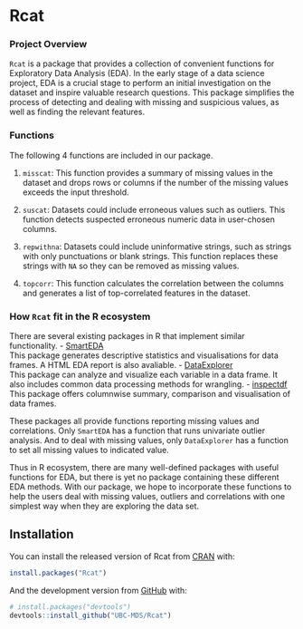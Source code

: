 
<!-- README.md is generated from README.Rmd. Please edit that file -->

# Rcat

<!-- badges: start -->

<!-- badges: end -->

### Project Overview

`Rcat` is a package that provides a collection of convenient functions
for Exploratory Data Analysis (EDA). In the early stage of a data
science project, EDA is a crucial stage to perform an initial
investigation on the dataset and inspire valuable research questions.
This package simplifies the process of detecting and dealing with
missing and suspicious values, as well as finding the relevant features.

### Functions

The following 4 functions are included in our package.

1.  `misscat`: This function provides a summary of missing values in the
    dataset and drops rows or columns if the number of the missing
    values exceeds the input threshold.

2.  `suscat`: Datasets could include erroneous values such as outliers.
    This function detects suspected erroneous numeric data in
    user-chosen columns.

3.  `repwithna`: Datasets could include uninformative strings, such as
    strings with only punctuations or blank strings. This function
    replaces these strings with `NA` so they can be removed as missing
    values.

4.  `topcorr`: This function calculates the correlation between the
    columns and generates a list of top-correlated features in the
    dataset.

### How `Rcat` fit in the R ecosystem

There are several existing packages in R that implement similar
functionality. -
[SmartEDA](https://cran.r-project.org/web/packages/SmartEDA/index.html)  
This package generates descriptive statistics and visualisations for
data frames. A HTML EDA report is also avaliable. -
[DataExplorer](https://cran.r-project.org/web/packages/DataExplorer/index.html)  
This package can analyze and visualize each variable in a data frame. It
also includes common data processing methods for wrangling. -
[inspectdf](https://cran.r-project.org/web/packages/inspectdf/index.html)  
This package offers columnwise summary, comparison and visualisation of
data frames.

These packages all provide functions reporting missing values and
correlations. Only `SmartEDA` has a function that runs univariate
outlier analysis. And to deal with missing values, only `DataExplorer`
has a function to set all missing values to indicated value.

Thus in R ecosystem, there are many well-defined packages with useful
functions for EDA, but there is yet no package containing these
different EDA methods. With our package, we hope to incorporate these
functions to help the users deal with missing values, outliers and
correlations with one simplest way when they are exploring the data set.

## Installation

You can install the released version of Rcat from
[CRAN](https://CRAN.R-project.org) with:

``` r
install.packages("Rcat")
```

And the development version from [GitHub](https://github.com/) with:

``` r
# install.packages("devtools")
devtools::install_github("UBC-MDS/Rcat")
```
